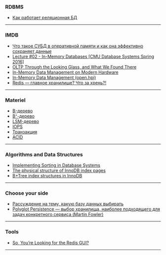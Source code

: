 ### RDBMS

- [Как работает реляционная БД](https://habr.com/company/mailru/blog/266811/)

***

### IMDB

- [Что такое СУБД в оперативной памяти и как она эффективно сохраняет данные](https://habr.com/company/mailru/blog/316634/)
- [Lecture #02 - In-Memory Databases [CMU Database Systems Spring 2016]](https://www.youtube.com/watch?v=QKNISiRJF-4&list=PLSE8ODhjZXjbisIGOepfnlbfxeH7TW-8O&t=81s&index=2)
- [OLTP Through the Looking Glass, and What We Found There](http://nms.csail.mit.edu/~stavros/pubs/OLTP_sigmod08.pdf)
- [In-Memory Data Management on Modern Hardware](https://hpi.de/plattner/research/in-memory-data-management-for-enterprise-systems.html)
- [In-Memory Data Management (open.hpi)](https://open.hpi.de/courses/imdb2015)
- [Redis — главное хранилище? Что за хрень?!](https://habr.com/post/178525/)

***

### Materiel

- [B-дерево](https://ru.wikipedia.org/wiki/B-%D0%B4%D0%B5%D1%80%D0%B5%D0%B2%D0%BE)
- [B⁺-дерево](https://ru.wikipedia.org/wiki/B%E2%81%BA-%D0%B4%D0%B5%D1%80%D0%B5%D0%B2%D0%BE)
- [LSM-дерево](https://ru.wikipedia.org/wiki/LSM-%D0%B4%D0%B5%D1%80%D0%B5%D0%B2%D0%BE)
- [IOPS](https://ru.wikipedia.org/wiki/IOPS)
- [Транзакция](https://ru.wikipedia.org/wiki/%D0%A2%D1%80%D0%B0%D0%BD%D0%B7%D0%B0%D0%BA%D1%86%D0%B8%D1%8F_(%D0%B8%D0%BD%D1%84%D0%BE%D1%80%D0%BC%D0%B0%D1%82%D0%B8%D0%BA%D0%B0))
- [ACID](https://ru.wikipedia.org/wiki/ACID)

***

### Algorithms and Data Structures
- [Implementing Sorting in Database Systems](http://wwwlgis.informatik.uni-kl.de/archiv/wwwdvs.informatik.uni-kl.de/courses/DBSREAL/SS2005/Vorlesungsunterlagen/Implementing_Sorting.pdf)
- [The physical structure of InnoDB index pages](https://blog.jcole.us/2013/01/07/the-physical-structure-of-innodb-index-pages/)
- [B+Tree index structures in InnoDB](https://blog.jcole.us/2013/01/10/btree-index-structures-in-innodb/)

***

### Choose your side

- [Рассуждение на тему, какую базу данных выбирать](https://habr.com/post/348220/)
- [Polyglot Persistence — выбор хранилища, наиболее подходящего для задач конкретного сервиса (Martin Fowler)](https://martinfowler.com/bliki/PolyglotPersistence.html)

***

### Tools

- [So, You’re Looking for the Redis GUI?](https://redislabs.com/blog/so-youre-looking-for-the-redis-gui/)

***

